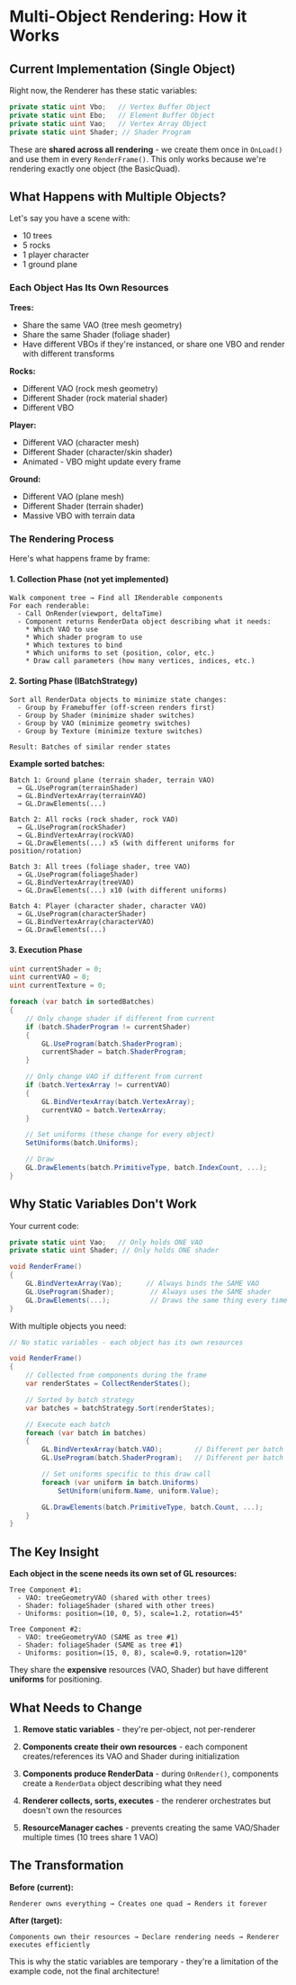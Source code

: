 # Multi-Object Rendering: How it Works

## Current Implementation (Single Object)

Right now, the Renderer has these static variables:

```csharp
private static uint Vbo;   // Vertex Buffer Object
private static uint Ebo;   // Element Buffer Object
private static uint Vao;   // Vertex Array Object
private static uint Shader; // Shader Program
```

These are **shared across all rendering** - we create them once in `OnLoad()` and use them in every `RenderFrame()`. This only works because we're rendering exactly one object (the BasicQuad).

## What Happens with Multiple Objects?

Let's say you have a scene with:

- 10 trees
- 5 rocks
- 1 player character
- 1 ground plane

### Each Object Has Its Own Resources

**Trees:**

- Share the same VAO (tree mesh geometry)
- Share the same Shader (foliage shader)
- Have different VBOs if they're instanced, or share one VBO and render with different transforms

**Rocks:**

- Different VAO (rock mesh geometry)
- Different Shader (rock material shader)
- Different VBO

**Player:**

- Different VAO (character mesh)
- Different Shader (character/skin shader)
- Animated - VBO might update every frame

**Ground:**

- Different VAO (plane mesh)
- Different Shader (terrain shader)
- Massive VBO with terrain data

### The Rendering Process

Here's what happens frame by frame:

#### 1. **Collection Phase** (not yet implemented)

```
Walk component tree → Find all IRenderable components
For each renderable:
  - Call OnRender(viewport, deltaTime)
  - Component returns RenderData object describing what it needs:
    * Which VAO to use
    * Which shader program to use
    * Which textures to bind
    * Which uniforms to set (position, color, etc.)
    * Draw call parameters (how many vertices, indices, etc.)
```

#### 2. **Sorting Phase** (IBatchStrategy)

```
Sort all RenderData objects to minimize state changes:
  - Group by Framebuffer (off-screen renders first)
  - Group by Shader (minimize shader switches)
  - Group by VAO (minimize geometry switches)
  - Group by Texture (minimize texture switches)

Result: Batches of similar render states
```

**Example sorted batches:**

```
Batch 1: Ground plane (terrain shader, terrain VAO)
  → GL.UseProgram(terrainShader)
  → GL.BindVertexArray(terrainVAO)
  → GL.DrawElements(...)

Batch 2: All rocks (rock shader, rock VAO)
  → GL.UseProgram(rockShader)
  → GL.BindVertexArray(rockVAO)
  → GL.DrawElements(...) x5 (with different uniforms for position/rotation)

Batch 3: All trees (foliage shader, tree VAO)
  → GL.UseProgram(foliageShader)
  → GL.BindVertexArray(treeVAO)
  → GL.DrawElements(...) x10 (with different uniforms)

Batch 4: Player (character shader, character VAO)
  → GL.UseProgram(characterShader)
  → GL.BindVertexArray(characterVAO)
  → GL.DrawElements(...)
```

#### 3. **Execution Phase**

```csharp
uint currentShader = 0;
uint currentVAO = 0;
uint currentTexture = 0;

foreach (var batch in sortedBatches)
{
    // Only change shader if different from current
    if (batch.ShaderProgram != currentShader)
    {
        GL.UseProgram(batch.ShaderProgram);
        currentShader = batch.ShaderProgram;
    }

    // Only change VAO if different from current
    if (batch.VertexArray != currentVAO)
    {
        GL.BindVertexArray(batch.VertexArray);
        currentVAO = batch.VertexArray;
    }

    // Set uniforms (these change for every object)
    SetUniforms(batch.Uniforms);

    // Draw
    GL.DrawElements(batch.PrimitiveType, batch.IndexCount, ...);
}
```

## Why Static Variables Don't Work

Your current code:

```csharp
private static uint Vao;   // Only holds ONE VAO
private static uint Shader; // Only holds ONE shader

void RenderFrame()
{
    GL.BindVertexArray(Vao);      // Always binds the SAME VAO
    GL.UseProgram(Shader);         // Always uses the SAME shader
    GL.DrawElements(...);          // Draws the same thing every time
}
```

With multiple objects you need:

```csharp
// No static variables - each object has its own resources

void RenderFrame()
{
    // Collected from components during the frame
    var renderStates = CollectRenderStates();

    // Sorted by batch strategy
    var batches = batchStrategy.Sort(renderStates);

    // Execute each batch
    foreach (var batch in batches)
    {
        GL.BindVertexArray(batch.VAO);        // Different per batch
        GL.UseProgram(batch.ShaderProgram);   // Different per batch

        // Set uniforms specific to this draw call
        foreach (var uniform in batch.Uniforms)
            SetUniform(uniform.Name, uniform.Value);

        GL.DrawElements(batch.PrimitiveType, batch.Count, ...);
    }
}
```

## The Key Insight

**Each object in the scene needs its own set of GL resources:**

```
Tree Component #1:
  - VAO: treeGeometryVAO (shared with other trees)
  - Shader: foliageShader (shared with other trees)
  - Uniforms: position=(10, 0, 5), scale=1.2, rotation=45°

Tree Component #2:
  - VAO: treeGeometryVAO (SAME as tree #1)
  - Shader: foliageShader (SAME as tree #1)
  - Uniforms: position=(15, 0, 8), scale=0.9, rotation=120°
```

They share the **expensive** resources (VAO, Shader) but have different **uniforms** for positioning.

## What Needs to Change

1. **Remove static variables** - they're per-object, not per-renderer

2. **Components create their own resources** - each component creates/references its VAO and Shader during initialization

3. **Components produce RenderData** - during `OnRender()`, components create a `RenderData` object describing what they need

4. **Renderer collects, sorts, executes** - the renderer orchestrates but doesn't own the resources

5. **ResourceManager caches** - prevents creating the same VAO/Shader multiple times (10 trees share 1 VAO)

## The Transformation

**Before (current):**

```
Renderer owns everything → Creates one quad → Renders it forever
```

**After (target):**

```
Components own their resources → Declare rendering needs → Renderer executes efficiently
```

This is why the static variables are temporary - they're a limitation of the example code, not the final architecture!
